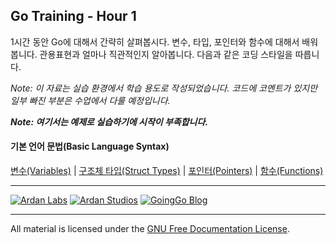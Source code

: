 ## Go Training - Hour 1
1시간 동안 Go에 대해서 간략히 살펴봅시다. 변수, 타입, 포인터와 함수에 대해서 배워봅니다. 관용표현과 얼마나 직관적인지 알아봅니다. 다음과 같은 코딩 스타일을 따릅니다.

*Note: 이 자료는 실습 환경에서 학습 용도로 작성되었습니다. 코드에 코멘트가 있지만 일부 빠진 부분은 수업에서 다룰 예정입니다.*

***Note: 여기서는 예제로 실습하기에 시작이 부족합니다.***

#### 기본 언어 문법(Basic Language Syntax)

[변수(Variables)](../01-language_syntax/01-variables/readme.md) | 
[구조체 타입(Struct Types)](../01-language_syntax/02-struct_types/readme.md) | 
[포인터(Pointers)](../01-language_syntax/03-pointers/readme.md) | 
[함수(Functions)](../01-language_syntax/06-functions/readme.md)

___
[![Ardan Labs](images/ggt_logo.png)](http://www.ardanlabs.com)
[![Ardan Studios](images/ardan_logo.png)](http://www.ardanstudios.com)
[![GoingGo Blog](images/ggb_logo.png)](http://www.goinggo.net)
___
All material is licensed under the [GNU Free Documentation License](https://github.com/ArdanStudios/gotraining/blob/master/LICENSE).
